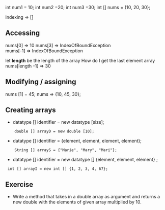 int num1 = 10;
 int num2 =20;
 int  num3 =30;
int [] nums = {10, 20, 30};

Indexing => [] 

## Accessing 
nums[0] => 10
nums[3] => IndexOfBoundException  
mums[-1] => IndexOfBoundException

let **length** be the length of the array
How do I get the last element array
nums[length -1] => 30

## Modifying / assigning

nums [1] = 45;
nums => {10, 45, 30};

## Creating arrays

- datatype [] identifier = new datatype [size];
```
	double [] arrayD = new double [10];
```
- datatype [] identifier = {element, element, element, element};
```
	String [] arrayS = {"Marie", "Mary", "Mari"};
```
- datatype [] identifier = new datatype [] {element, element, element} ; 
```
 int [] arrayI = new int [] {1, 2, 3, 4, 67}; 
```
## Exercise
- Write a method that takes in a double array as argument and returns a new double with the elements of given array multiplied by 10. 
